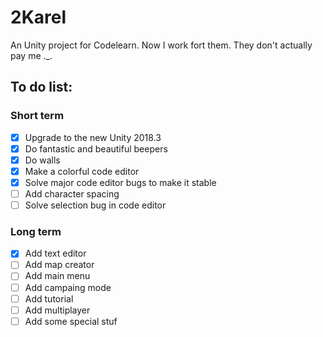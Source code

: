 # 2Karel

An Unity project for Codelearn. Now I work fort them. They don't actually pay me ._.


## To do list: 

### Short term
- [x] Upgrade to the new Unity 2018.3
- [x] Do fantastic and beautiful beepers
- [x] Do walls
- [x] Make a colorful code editor
- [x] Solve major code editor bugs to make it stable
- [ ] Add character spacing
- [ ] Solve selection bug in code editor
### Long term
- [x] Add text editor
- [ ] Add map creator
- [ ] Add main menu
- [ ] Add campaing mode
- [ ] Add tutorial
- [ ] Add multiplayer
- [ ] Add some special stuf
